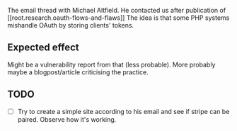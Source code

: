 The email thread with Michael Altfield. He contacted us after publication of [[root.research.oauth-flows-and-flaws]] The idea is that some PHP systems mishandle OAuth by storing clients' tokens.
## Expected effect
Might be a vulnerability report from that (less probable). More probably maybe a blogpost/article criticising the practice.
## TODO
- [ ] Try to create a simple site according to his email and see if stripe can be paired. Observe how it's working. 